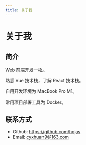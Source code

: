 ```yaml
---
title: 关于我
---
```


# 关于我

## 简介

Web 前端开发一枚。

熟悉 Vue 技术栈，了解 React 技术栈。

自用开发环境为 MacBook Pro M1。

常用项目部署工具为 Docker。

## 联系方式

- Github: https://github.com/hojas
- Email: cyxhuan9@163.com

